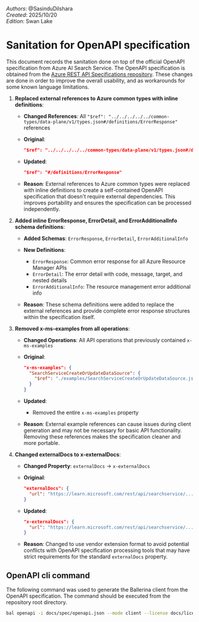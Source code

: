 _Authors_: @SasinduDilshara \
_Created_: 2025/10/20 \
_Edition_: Swan Lake

# Sanitation for OpenAPI specification

This document records the sanitation done on top of the official OpenAPI specification from Azure AI Search Service.
The OpenAPI specification is obtained from the [Azure REST API Specifications repository](https://github.com/Azure/azure-rest-api-specs/blob/main/specification/search/data-plane/Azure.Search/stable/2025-09-01/searchservice.json).
These changes are done in order to improve the overall usability, and as workarounds for some known language limitations.

1. **Replaced external references to Azure common types with inline definitions**:

   - **Changed References**: All `"$ref": "../../../../../common-types/data-plane/v1/types.json#/definitions/ErrorResponse"` references

   - **Original**:

      ```json
      "$ref": "../../../../../common-types/data-plane/v1/types.json#/definitions/ErrorResponse"
      ```

   - **Updated**:

      ```json
      "$ref": "#/definitions/ErrorResponse"
      ```

   - **Reason**: External references to Azure common types were replaced with inline definitions to create a self-contained OpenAPI specification that doesn't require external dependencies. This improves portability and ensures the specification can be processed independently.

2. **Added inline ErrorResponse, ErrorDetail, and ErrorAdditionalInfo schema definitions**:

   - **Added Schemas**: `ErrorResponse`, `ErrorDetail`, `ErrorAdditionalInfo`

   - **New Definitions**:
      - `ErrorResponse`: Common error response for all Azure Resource Manager APIs
      - `ErrorDetail`: The error detail with code, message, target, and nested details
      - `ErrorAdditionalInfo`: The resource management error additional info

   - **Reason**: These schema definitions were added to replace the external references and provide complete error response structures within the specification itself.

3. **Removed x-ms-examples from all operations**:

   - **Changed Operations**: All API operations that previously contained `x-ms-examples`

   - **Original**:

      ```json
      "x-ms-examples": {
        "SearchServiceCreateOrUpdateDataSource": {
          "$ref": "./examples/SearchServiceCreateOrUpdateDataSource.json"
        }
      }
      ```

   - **Updated**:
      - Removed the entire `x-ms-examples` property

   - **Reason**: External example references can cause issues during client generation and may not be necessary for basic API functionality. Removing these references makes the specification cleaner and more portable.

4. **Changed externalDocs to x-externalDocs**:

   - **Changed Property**: `externalDocs` → `x-externalDocs`

   - **Original**:

      ```json
      "externalDocs": {
        "url": "https://learn.microsoft.com/rest/api/searchservice/..."
      }
      ```

   - **Updated**:

      ```json
      "x-externalDocs": {
        "url": "https://learn.microsoft.com/rest/api/searchservice/..."
      }
      ```

   - **Reason**: Changed to use vendor extension format to avoid potential conflicts with OpenAPI specification processing tools that may have strict requirements for the standard `externalDocs` property.

## OpenAPI cli command

The following command was used to generate the Ballerina client from the OpenAPI specification. The command should be executed from the repository root directory.

```bash
bal openapi -i docs/spec/openapi.json --mode client --license docs/license.txt -o ballerina
```
